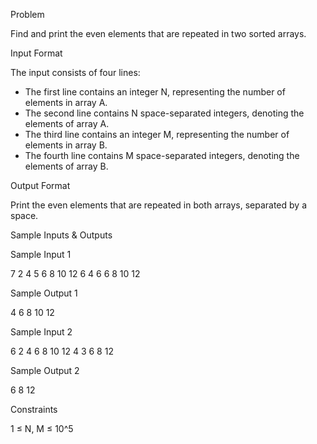 Problem

Find and print the even elements that are repeated in two sorted arrays.


Input Format

The input consists of four lines:
- The first line contains an integer N, representing the number of elements in array A.
- The second line contains N space-separated integers, denoting the elements of array A.
- The third line contains an integer M, representing the number of elements in array B.
- The fourth line contains M space-separated integers, denoting the elements of array B.


Output Format

Print the even elements that are repeated in both arrays, separated by a space.


Sample Inputs & Outputs

Sample Input 1


7
2 4 5 6 8 10 12
6
4 6 6 8 10 12


Sample Output 1


4 6 8 10 12


Sample Input 2


6
2 4 6 8 10 12
4
3 6 8 12


Sample Output 2


6 8 12


Constraints

1 ≤ N, M ≤ 10^5